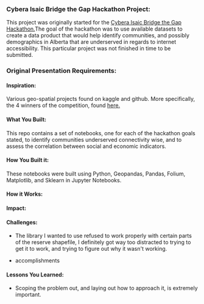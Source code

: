 ### Cybera Isaic Bridge the Gap Hackathon Project:
This project was originally started for the [Cybera Isaic Bridge the Gap Hackathon.](https://www.cybera.ca/connectivity-hackathon)The goal of the hackathon was to use available datasets to create a data product that would help identify communities, and possibly demographics in Alberta that are underserved in regards to internet accessibility. This particular project was not finished in time to be submitted.

### Original Presentation Requirements:
#### Inspiration:
Various geo-spatial projects found on kaggle and github. More specifically, the 4 winners of the competition, found [here.](https://wiki.cybera.ca/display/shareit/45613609/UOP67c4b31f095f4296a49eb018fa419368LVU)

#### What You Built:
This repo contains a set of notebooks, one for each of the hackathon goals stated, to identify communities underserved connectivity wise, and to assess the correlation between social and economic indicators.

#### How You Built it:
These notebooks were built using Python, Geopandas, Pandas, Folium, Matplotlib, and Sklearn in Jupyter Notebooks.

#### How it Works:

#### Impact:

#### Challenges:
- The library I wanted to use refused to work properly with certain parts of the reserve shapefile, I definitely got way too distracted to trying to get it to work, and trying to figure out why it wasn't working.

- accomplishments

#### Lessons You Learned:
- Scoping the problem out, and laying out how to approach it, is extremely important.
